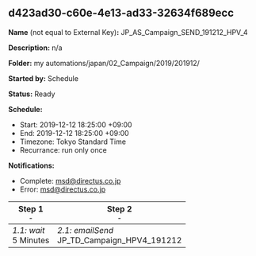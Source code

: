 ## d423ad30-c60e-4e13-ad33-32634f689ecc

**Name** (not equal to External Key)**:** JP_AS_Campaign_SEND_191212_HPV_4

**Description:** n/a

**Folder:** my automations/japan/02_Campaign/2019/201912/

**Started by:** Schedule

**Status:** Ready

**Schedule:**

* Start: 2019-12-12 18:25:00 +09:00
* End: 2019-12-12 18:25:00 +09:00
* Timezone: Tokyo Standard Time
* Recurrance: run only once

**Notifications:**

* Complete: msd@directus.co.jp
* Error: msd@directus.co.jp

| Step 1<br>_<small>-</small>_ | Step 2<br>_<small>-</small>_ |
| --- | --- |
| _1.1: wait_<br>5 Minutes | _2.1: emailSend_<br>JP_TD_Campaign_HPV4_191212 |
